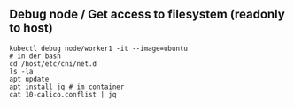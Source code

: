 ## Debug node / Get access to filesystem (readonly to host)

```
kubectl debug node/worker1 -it --image=ubuntu 
# in der bash 
cd /host/etc/cni/net.d
ls -la
apt update 
apt install jq # im container 
cat 10-calico.conflist | jq
```
